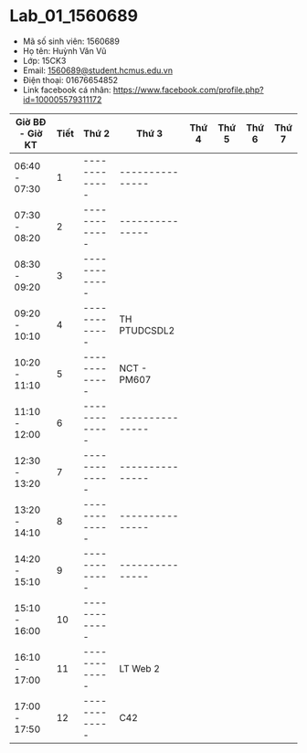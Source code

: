 # Lab_01_1560689

* Mã số sinh viên: 1560689
* Họ tên: Huỳnh Văn Vũ
* Lớp: 15CK3
* Email: 1560689@student.hcmus.edu.vn
* Điện thoại: 01676654852
* Link facebook cá nhân: https://www.facebook.com/profile.php?id=100005579311172

Giờ BĐ - Giờ KT| Tiết | Thứ 2 		| 	Thứ 3 		| 		Thứ 4 	| 	Thứ 5 	| 	Thứ 6 	| 	Thứ 7 	|
---------------|------|-------------|---------------|---------------|-----------|-----------|-----------|
 06:40 - 07:30 |   1  |-------------|---------------|
 07:30 - 08:20 |   2  |-------------|---------------|
 08:30 - 09:20 |   3  |-------------|  				|
 09:20 - 10:10 |   4  |-------------|  TH PTUDCSDL2 |
 10:20 - 11:10 |   5  |-------------|	NCT - PM607	|
 11:10 - 12:00 |   6  |-------------|---------------|
 12:30 - 13:20 |   7  |-------------|---------------|
 13:20 - 14:10 |   8  |-------------|---------------|
 14:20 - 15:10 |   9  |-------------|---------------|
 15:10 - 16:00 |   10 |-------------|				|
 16:10 - 17:00 |   11 |-------------|	LT Web 2	|
 17:00 - 17:50 |   12 |-------------|		C42		|